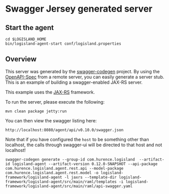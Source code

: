 # Swagger Jersey generated server


## Start the agent


    cd $LOGISLAND_HOME
    bin/logisland-agent-start conf/logisland.properties


## Overview
This server was generated by the [swagger-codegen](https://github.com/swagger-api/swagger-codegen) project. By using the 
[OpenAPI-Spec](https://github.com/swagger-api/swagger-core/wiki) from a remote server, you can easily generate a server stub.  This
is an example of building a swagger-enabled JAX-RS server.

This example uses the [JAX-RS](https://jax-rs-spec.java.net/) framework.

To run the server, please execute the following:

```
mvn clean package jetty:run
```

You can then view the swagger listing here:

```
http://localhost:8080/agent/api/v0.10.0/swagger.json
```

Note that if you have configured the `host` to be something other than localhost, the calls through
swagger-ui will be directed to that host and not localhost!


```
swagger-codegen generate --group-id com.hurence.logisland  --artifact-id logisland-agent --artifact-version 0.12.0-SNAPSHOT --api-package com.hurence.logisland.agent.rest.api --model-package com.hurence.logisland.agent.rest.model -o logisland-framework/logisland-agent -l jaxrs --template-dir logisland-framework/logisland-agent/src/main/raml/templates -i logisland-framework/logisland-agent/src/main/raml/api-swagger.yaml
```
